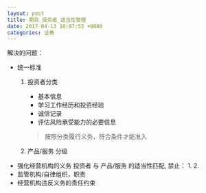```yaml
---
layout: post
title: 期货_投资者_适当性管理
date: 2017-04-13 10:07:53 +0800
categories: 证券
---
```


解决的问题：
- 统一标准
    1. 投资者分类
        - 基本信息
        - 学习工作经历和投资经验
        - 诚信记录
        - 评估风险承受能力的必要信息

        > 按照分类履行义务，符合条件才能准入
    2. 产品/服务 分级
- 强化经营机构的义务
    投资者 与 产品/服务 的适当性匹配, 禁止：
    1. 
    2.
- 监管机构/自律组织，职责
- 经营机构违反义务的责任约束




